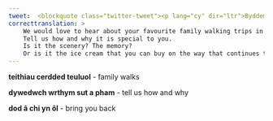 ```yaml
---
tweet:  <blockquote class="twitter-tweet"><p lang="cy" dir="ltr">Byddem wrth ein bodd yn clywed am eich hoff deithiau cerdded teuluol yng <a href="https://twitter.com/LoveTheValleys?ref_src=twsrc%5Etfw">@LoveTheValleys</a> dywedwch wrthym sut a pham eu bod yn arbennig i chi. Ai&#39;r olygfa? Yr atgof? neu ai’r hufen iâ y gallwch ei brynu ar y ffordd sy’n parhau i ddod â chi yn ôl? <a href="https://t.co/NeyD0636rv">https://t.co/NeyD0636rv</a> <a href="https://twitter.com/hashtag/yagym?src=hash&amp;ref_src=twsrc%5Etfw">#yagym</a> <a href="https://t.co/yT2Vfqbjea">pic.twitter.com/yT2Vfqbjea</a></p>&mdash; Ramblers Cymru 🏴󠁧󠁢󠁷󠁬󠁳󠁿 (@RamblersCymru) <a href="https://twitter.com/RamblersCymru/status/1294182730071183361?ref_src=twsrc%5Etfw">August 14, 2020</a></blockquote> <script async src="https://platform.twitter.com/widgets.js" charset="utf-8"></script>
correcttranslation: >
    We would love to hear about your favourite family walking trips in @LoveTheValleys.
    Tell us how and why it is special to you.
    Is it the scenery? The memory?
    Or is it the ice cream that you can buy on the way that continues to bring you back? 
---
```


**teithiau cerdded teuluol** - family walks 

**dywedwch wrthym sut a pham** - tell us how and why 

**dod â chi yn ôl** - bring you back 





